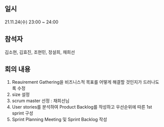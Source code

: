 ## 일시
21.11.24(수) 23:00 ~ 24:00
## 참석자
김소현, 김효진, 조현민, 정설희, 채희선
## 회의 내용
1. Reauirement Gathering을 비즈니스적 목표를 어떻게 해결할 것인지가 드러나도록 수정
2. size 설정
3. scrum master 선정 : 채희선님
4. User stories를 분석하여 Product Backlog를 작성하고 우선순위에 따른 1st sprint 구성
5. Sprint Planning Meeting 및 Sprint Backlog 작성
